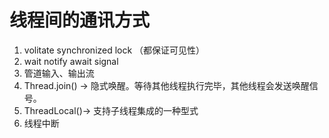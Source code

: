# 线程间的通讯方式
1. volitate synchronized lock （都保证可见性）
2. wait notify await signal
3. 管道输入、输出流
4. Thread.join() -> 隐式唤醒。等待其他线程执行完毕，其他线程会发送唤醒信号。
5. ThreadLocal()-> 支持子线程集成的一种型式
6. 线程中断
